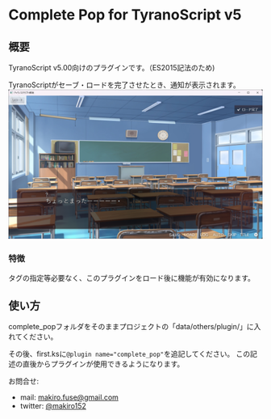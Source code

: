 # Complete Pop for TyranoScript v5

## 概要

TyranoScript v5.00向けのプラグインです。（ES2015記法のため)

TyranoScriptがセーブ・ロードを完了させたとき、通知が表示されます。
![sample image](img/sample.png)

### 特徴

タグの指定等必要なく、このプラグインをロード後に機能が有効になります。

## 使い方

complete_popフォルダをそのままプロジェクトの「data/others/plugin/」に入れてください。

その後、first.ksに`@plugin name="complete_pop"`を追記してください。
この記述の直後からプラグインが使用できるようになります。

お問合せ: 
- mail: makiro.fuse@gmail.com
- twitter: [@makiro152](https://twitter.com/makiro152)
